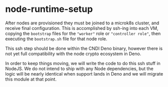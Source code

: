 # node-runtime-setup

After nodes are provisioned they must be joined to a microk8s cluster, and receive final configuration. This is accomplished by ssh-ing into each VM, copying the `bootstrap` files for the `"worker"` role or `"controller role"`, then executing the `bootstrap.sh` file for that node role.

This ssh step should be done within the CNDI Deno binary, however there is not yet full compatibility with the node crypto ecosystem in Deno.

In order to keep things moving, we will write the code to do this ssh stuff in NodeJS. We do not intend to ship with any Node dependencies, but the logic will be nearly identical when support lands in Deno and we will migrate this module at that point.